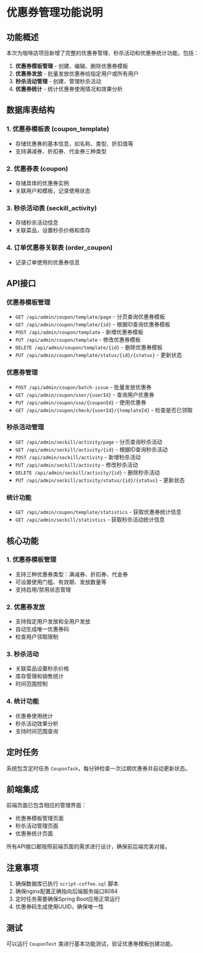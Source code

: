 # 优惠券管理功能说明

## 功能概述

本次为咖啡店项目新增了完整的优惠券管理、秒杀活动和优惠券统计功能，包括：

1. **优惠券模板管理** - 创建、编辑、删除优惠券模板
2. **优惠券发放** - 批量发放优惠券给指定用户或所有用户
3. **秒杀活动管理** - 创建、管理秒杀活动
4. **优惠券统计** - 统计优惠券使用情况和效果分析

## 数据库表结构

### 1. 优惠券模板表 (coupon_template)
- 存储优惠券的基本信息，如名称、类型、折扣值等
- 支持满减券、折扣券、代金券三种类型

### 2. 优惠券表 (coupon)
- 存储具体的优惠券实例
- 关联用户和模板，记录使用状态

### 3. 秒杀活动表 (seckill_activity)
- 存储秒杀活动信息
- 关联菜品，设置秒杀价格和库存

### 4. 订单优惠券关联表 (order_coupon)
- 记录订单使用的优惠券信息

## API接口

### 优惠券模板管理
- `GET /api/admin/coupon/template/page` - 分页查询优惠券模板
- `GET /api/admin/coupon/template/{id}` - 根据ID查询优惠券模板
- `POST /api/admin/coupon/template` - 新增优惠券模板
- `PUT /api/admin/coupon/template` - 修改优惠券模板
- `DELETE /api/admin/coupon/template/{id}` - 删除优惠券模板
- `PUT /api/admin/coupon/template/status/{id}/{status}` - 更新状态

### 优惠券管理
- `POST /api/admin/coupon/batch-issue` - 批量发放优惠券
- `GET /api/admin/coupon/user/{userId}` - 查询用户优惠券
- `PUT /api/admin/coupon/use/{couponId}` - 使用优惠券
- `GET /api/admin/coupon/check/{userId}/{templateId}` - 检查是否已领取

### 秒杀活动管理
- `GET /api/admin/seckill/activity/page` - 分页查询秒杀活动
- `GET /api/admin/seckill/activity/{id}` - 根据ID查询秒杀活动
- `POST /api/admin/seckill/activity` - 新增秒杀活动
- `PUT /api/admin/seckill/activity` - 修改秒杀活动
- `DELETE /api/admin/seckill/activity/{id}` - 删除秒杀活动
- `PUT /api/admin/seckill/activity/status/{id}/{status}` - 更新状态

### 统计功能
- `GET /api/admin/coupon/template/statistics` - 获取优惠券统计信息
- `GET /api/admin/seckill/statistics` - 获取秒杀活动统计信息

## 核心功能

### 1. 优惠券模板管理
- 支持三种优惠券类型：满减券、折扣券、代金券
- 可设置使用门槛、有效期、发放数量等
- 支持启用/禁用状态管理

### 2. 优惠券发放
- 支持指定用户发放和全用户发放
- 自动生成唯一优惠券码
- 检查用户领取限制

### 3. 秒杀活动
- 关联菜品设置秒杀价格
- 库存管理和销售统计
- 时间范围控制

### 4. 统计功能
- 优惠券使用统计
- 秒杀活动效果分析
- 支持时间范围查询

## 定时任务

系统包含定时任务 `CouponTask`，每分钟检查一次过期优惠券并自动更新状态。

## 前端集成

前端页面已包含相应的管理界面：
- 优惠券模板管理页面
- 秒杀活动管理页面
- 优惠券统计页面

所有API接口都按照前端页面的需求进行设计，确保前后端完美对接。

## 注意事项

1. 确保数据库已执行 `script-coffee.sql` 脚本
2. 确保nginx配置正确指向后端服务端口8084
3. 定时任务需要确保Spring Boot应用正常运行
4. 优惠券码生成使用UUID，确保唯一性

## 测试

可以运行 `CouponTest` 类进行基本功能测试，验证优惠券模板创建功能。
